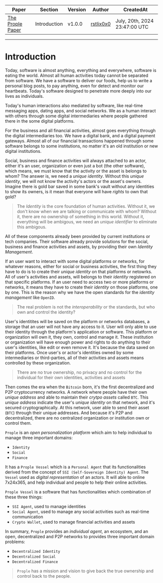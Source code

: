 |   Paper   |   Section |   Version |   Author  |   CreatedAt   |
|   ------- |   ------- |   ------  |   ------  |   ---------   |
|   [The Prople Paper](https://github.com/prople/paper/tree/main/the-prople-paper/v1.0.0)   |   Introduction | v1.0.0 | [rstlix0x0](https://github.com/rstlix0x0/) |    July, 20th, 2024  23:47:00 UTC

---

# Introduction

Today, software is almost anything, everything and everywhere, software is eating the world. Almost all human activities
today cannot be separated from software. We have a software to deliver our foods, help us to write a personal blog posts,
to pay anything, even for detect and monitor our heartbeats. Today's software designed to penetrate more deeply into our
lives as individuals.

Today's human interactions also mediated by software, like real-time messaging apps, dating apps, and social networks. We
as a human interact with others through some digital intermediaries where people gathered there in the some digital platforms.

For the business and all financial activities, almost goes everything through the digital intermediaries too. We have a digital bank, and a digital payment gateways. Almost all of our financial transactions happened through some software belongs to some institutions, no matter it's an old institution or new digital institutions.

Social, business and finance activities will always attached to an actor, either it's an user, organization or even just a
bot (the other software), which means, we must know that the activity or the asset is belongs to whom? The answer is, we need a *unique identity*. Without this *unique identity*, we will not know the activity's actors or the asset's owners. Imagine there is gold bar saved in some bank's vault without any identities to show its owners, is it mean that everyone will have *rights* to
own that gold? 

> The *Identity* is the core foundation of human activities. Without it, we don't know when we are talking or communicate with whom? Without it, there are no ownership of something in this world. Without it, everything will be ambigous, we need an *unique identifier* to eliminate this ambigous.

All of these components already been provided by current institutions or tech companies. Their software already provide solutions
for the social, business and finance activities and assets, by providing their own *Identity Management*. 

If an user want to interact with some digital platforms or networks, for whatever reasons, either for social or business activities, the first thing they have to do is to create their *unique identity* on that platforms or netowrks. All of user's
activities and assets, will belongs to their *identity* registered on that specific platforms. If an user need to access two
or more platforms or networks, it means they have to create their *identity* on those platforms, one by one. This is the reason
why we have the open standards for the *identity management* like `OpenID`.

> The real problem is not the *interoperability* or the standards, but who own and control the identity?

User's identitites will be saved on the platform or networks databases, a storage that an user will not have any access to it. User will only able to use their identity through the platform's application or software. This platform or organization will own it, they own, control and manage it. These institution or organization will have enough power and rights to do anything to their
user's identities, like edit or even remove it. It's because the data saved on their platforms. Once user's or actor's identities owned by some intermediaries or third-parties, all of their activities and assets means controlled by these organization.

> There are no true ownership, no privacy and no control for the individual for their own identities, activities and assets 

Then comes the era when the `Bitcoin` born, it's the first decentralized and P2P cryptocurrency networks. A network where people
have their own *unique address* and able to maintain their *crytpo assets* called `BTC`. This *unique address* indicate the user's *unique identity* on that network, and it's secured cryptographically. At this network, user able to send their asset (`BTC`) through their unique addresses. And because it's P2P and decentralized, there are no centralized organization or institution own or control them.

`Prople` is an *open personalization platform* which aim to help individual to manage three important domains:

- `Identity`
- `Social`
- `Finance`

It has a `Prople Vessel` which is a `Personal Agent` that its functionalities derived from the concept of `SSI (Self-Sovereign Identity) Agent`. The `Vessel` used as *digital representation* of an actors. It will able to online 7x24x365, and help individual and people to help their online activities. 

`Prople Vessel` is a software that has functionalities which combination of these three things:

- `SSI Agent`, used to manage identities
- `Social Agent`, used to manage any social activities such as real-time communication
- `Crypto Wallet`, used to manage financial activities and assets 

In summary, `Prople` provides an *individual agent*, an ecosystem, and an open, decentralized and P2P networks to provides three important domain problems:

- `Decentralized Identity` 
- `Decentralized Social`
- `Decentralized Finance` 

> `Prople` has a mission and vision to give back the true ownership and control back to the people. 